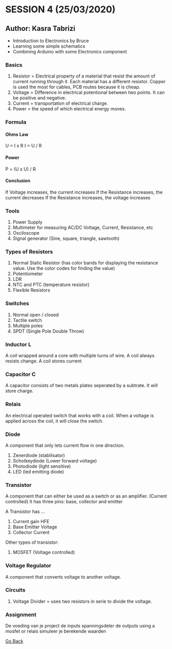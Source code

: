 # SESSION 4 (25/03/2020)
## Author: Kasra Tabrizi

- Introduction to Electronics by Bruce
- Learning some simple schematics
- Combining Arduino with some Electronics component

### Basics

1. Resistor = Electrical property of a material that resist the amount of current running through it.
   Each material has a different resistor. Copper is used the most for cables, PCB routes because it is cheap.
2. Voltage = Difference in electrical potentional between two points. It can be positive and negative.
3. Current = transportation of electrical charge.
4. Power = the speed of which electrical energy moves.

### Formula

#### Ohms Law

U = I x R 
I = U / R

#### Power

P = (U x U) / R

#### Conclusion

If Voltage increases, the current increases
If the Resistance increases, the current decreases
If the Resistance increases, the voltage increases

### Tools

1. Power Supply
2. Multimeter for measuring AC/DC Voltage, Current, Resistance, etc
3. Osciloscope
4. Signal generator (Sine, square, triangle, sawtooth)

### Types of Resistors

1. Normal Static Resistor (has color bands for displaying the resistance value. Use the color codes for finding the value)
2. Potentiometer
3. LDR
4. NTC and PTC (temperature resistor)
5. Flexible Resistors

### Switches

1. Normal open / closed
2. Tactile switch
3. Multiple poles
4. SPDT (Single Pole Double Throw)

### Inductor L

A coil wrapped around a core with multiple turns of wire.
A coil always resists change. A coil stores current

### Capacitor C
A capacitor consists of two metals plates seperated by a subtrate. It will store charge.

### Relais

An electrical operated switch that works with a coil. When a voltage is applied across the coil, it will close the switch.

### Diode

A component that only lets current flow in one direction.

1. Zenerdiode (stabilisator)
2. Schotkeydiode (Lower forward voltage)
3. Photodiode (light sensitive)
4. LED (led emitting diode)

### Transistor

A component that can either be used as a switch or as an amplifier. (Current controlled)
It has three pins: base, collector and emitter

A Transistor has ...

1. Current gain HFE
2. Base Emitter Voltage
3. Collector Current

Other types of transistor:

1. MOSFET (Voltage controlled)

### Voltage Regulator

A component that converts voltage to another voltage.

### Circuits

1. Voltage Divider = uses two resistors in serie to divide the voltage.

### Assignment

De voeding van je project
de inputs spanningsdeler
de outputs using a mosfet or relais
simuleer je berekende waarden



[Go Back](../README.md)
